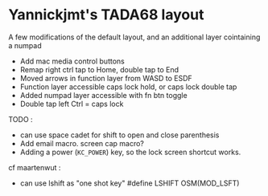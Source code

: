 # Yannickjmt's TADA68 layout

A few modifications of the default layout, and an additional layer cointaining a numpad

* Add mac media control buttons
* Remap right ctrl tap to Home, double tap to End
* Moved arrows in function layer from WASD to ESDF
* Function layer accessible caps lock hold, or caps lock double tap
* Added numpad layer accessible with fn btn toggle
* Double tap left Ctrl = caps lock

TODO : 
* can use space cadet for shift to open and close parenthesis
* Add email macro. screen cap macro?
* Adding a power (`KC_POWER`) key, so the lock screen shortcut works.

cf maartenwut :
* can use lshift as  "one shot key"
#define LSHIFT OSM(MOD_LSFT)


